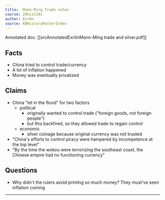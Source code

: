 ```yaml
---
title:  Mann Ming Trade notes
course: 20hist201
author: Exr0n
source: KBHistoryMasterIndex
---
```


Annotated doc: [[srcAnnotatedExr0nMann-Ming trade and silver.pdf]]

## Facts
- China tried to control trade/currency
- A lot of inflation happened
- Money was eventually privatized

## Claims
- China "let in the flood" for two factors
	- political
		- originally wanted to control trade ("foreign goods, not foreign people")
		- but this backfired, so they allowed trade to regain control
	- economic
		- silver coinage because original currency was not trusted
- "China's efforts to control piracy were hampered by incompetence at the top level"
- "By the time the wokou were terrorizing the southeast coast, the Chinese empire had no functioning currency"
## Questions
- Why didn't the rulers avoid printing so much money? They must've seen inflation coming

---